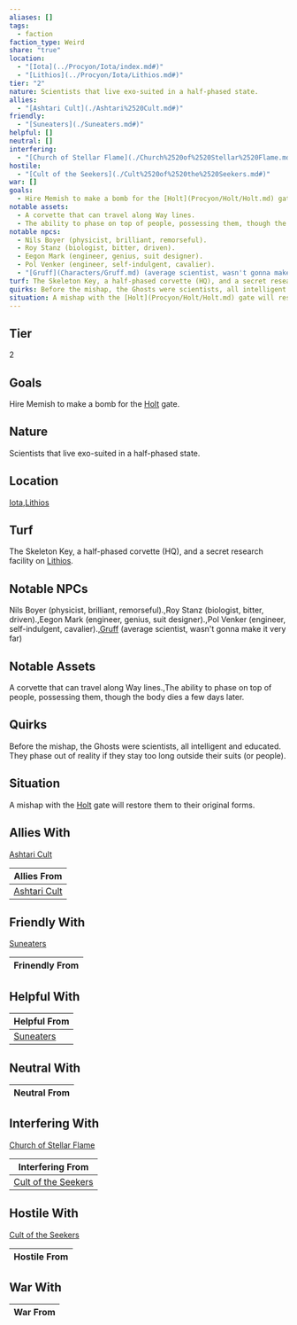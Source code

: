 ```yaml
---
aliases: []
tags:
  - faction
faction_type: Weird
share: "true"
location:
  - "[Iota](../Procyon/Iota/index.md#)"
  - "[Lithios](../Procyon/Iota/Lithios.md#)"
tier: "2"
nature: Scientists that live exo-suited in a half-phased state.
allies:
  - "[Ashtari Cult](./Ashtari%2520Cult.md#)"
friendly:
  - "[Suneaters](./Suneaters.md#)"
helpful: []
neutral: []
interfering:
  - "[Church of Stellar Flame](./Church%2520of%2520Stellar%2520Flame.md#)"
hostile:
  - "[Cult of the Seekers](./Cult%2520of%2520the%2520Seekers.md#)"
war: []
goals:
  - Hire Memish to make a bomb for the [Holt](Procyon/Holt/Holt.md) gate.
notable assets:
  - A corvette that can travel along Way lines.
  - The ability to phase on top of people, possessing them, though the body dies a few days later.
notable npcs:
  - Nils Boyer (physicist, brilliant, remorseful).
  - Roy Stanz (biologist, bitter, driven).
  - Eegon Mark (engineer, genius, suit designer).
  - Pol Venker (engineer, self-indulgent, cavalier).
  - "[Gruff](Characters/Gruff.md) (average scientist, wasn't gonna make it very far)"
turf: The Skeleton Key, a half-phased corvette (HQ), and a secret research facility on [Lithios](../Procyon/Iota/Lithios.md#).
quirks: Before the mishap, the Ghosts were scientists, all intelligent and educated. They phase out of reality if they stay too long outside their suits (or people).
situation: A mishap with the [Holt](Procyon/Holt/Holt.md) gate will restore them to their original forms.
---
```

## Tier

2

## Goals

Hire Memish to make a bomb for the [Holt](Procyon/Holt/Holt.md) gate.

## Nature

Scientists that live exo-suited in a half-phased state.

## Location

[Iota](../Procyon/Iota/index.md.md#),[Lithios](../Procyon/Iota/Lithios.md.md#.md#)

## Turf

The Skeleton Key, a half-phased corvette (HQ), and a secret research facility on [Lithios](Procyon/Iota/Lithios.md).

## Notable NPCs

Nils Boyer (physicist, brilliant, remorseful).,Roy Stanz (biologist, bitter, driven).,Eegon Mark (engineer, genius, suit designer).,Pol Venker (engineer, self-indulgent, cavalier).,[Gruff](Characters/Gruff.md) (average scientist, wasn't gonna make it very far)

## Notable Assets

A corvette that can travel along Way lines.,The ability to phase on top of people, possessing them, though the body dies a few days later.

## Quirks

Before the mishap, the Ghosts were scientists, all intelligent and educated. They phase out of reality if they stay too long outside their suits (or people).

## Situation

A mishap with the [Holt](Procyon/Holt/Holt.md) gate will restore them to their original forms.

## Allies With

[Ashtari Cult](./Ashtari%2520Cult.md.md#)

| Allies From                                |
| ------------------------------------------ |
| [Ashtari Cult](./Ashtari%2520Cult.md.md#) |


## Friendly With

[Suneaters](./Suneaters.md.md#)

| Frinendly From |
| -------------- |


## Helpful With



| Helpful From                         |
| ------------------------------------ |
| [Suneaters](./Suneaters.md.md#) |


## Neutral With




| Neutral From |
| ------------ |



## Interfering With

[Church of Stellar Flame](./Church%2520of%2520Stellar%2520Flame.md.md#)


| Interfering From                                         |
| -------------------------------------------------------- |
| [Cult of the Seekers](./Cult%2520of%2520the%2520Seekers.md.md#) |



## Hostile With

[Cult of the Seekers](./Cult%2520of%2520the%2520Seekers.md.md#)


| Hostile From |
| ------------ |



## War With



| War From |
| -------- |

